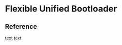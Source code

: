 # Flexible Unified Bootloader


## Reference
[text](https://stackoverflow.com/questions/60993569/get-system-architecturex86-x64-via-assembly-on-windows#:~:text=You%20just%20need%20a%2032-bit%20program%20that%20can,can%27t%20run%2064-bit%20programs%20even%20on%2064-bit-capable%20hardware.)
[text](https://wiki.osdev.org/Expanded_Main_Page)
